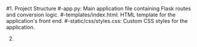 #1. Project Structure
#-app.py: Main application file containing Flask routes and conversion logic.
#-templates/index.html: HTML template for the application's front end.
#-static/css/styles.css: Custom CSS styles for the application.

2. 

